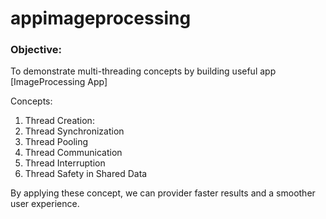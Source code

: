 # appimageprocessing
### Objective:
To demonstrate multi-threading concepts by building useful app [ImageProcessing App]

Concepts:
1. Thread Creation:
2. Thread Synchronization
3. Thread Pooling
4. Thread Communication
5. Thread Interruption
6. Thread Safety in Shared Data

By applying these concept, we can provider faster results and a smoother user experience.
